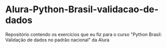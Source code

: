 # Alura-Python-Brasil-validacao-de-dados
Repositório contendo os exercícios que eu fiz para o curso "Python Brasil: Validação de dados no padrão nacional" da Alura
